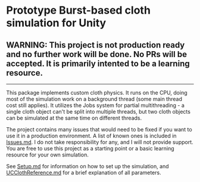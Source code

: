 # Prototype Burst-based cloth simulation for Unity

## WARNING: This project is not production ready and no further work will be done. No PRs will be accepted. It is primarily intented to be a learning resource.


---
This package implements custom cloth physics. It runs on the CPU, doing most of the simulation work on a background thread (some main thread cost still applies). It utilizes the Jobs system for partial multithreading - a single cloth object can't be split into multiple threads, but two cloth objects can be simulated at the same time on different threads.

The project contains many issues that would need to be fixed if you want to use it in a production environment. A list of known ones is included in [Issues.md](/Documentation/Issues.md). I do not take responsibility for any, and I will not provide support. You are free to use this project as a starting point or a basic learning resource for your own simulation.

See [Setup.md](/Documentation/Setup.md) for information on how to set up the simulation, and [UCClothReference.md](/Documentation/UCClothReference.md) for a brief explanation of all parameters.